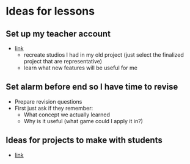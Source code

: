 # Ideas for lessons

## Set up my teacher account

- [link](https://scratch.mit.edu/users/hartmaj2/)
  - recreate studios I had in my old project (just select the finalized project that are representative)
  - learn what new features will be useful for me

## Set alarm before end so I have time to revise
- Prepare revision questions
- First just ask if they remember:
  - What concept we actually learned
  - Why is it useful (what game could I apply it in?)

## Ideas for projects to make with students

- [link](https://scratch.mit.edu/studios/36367250)